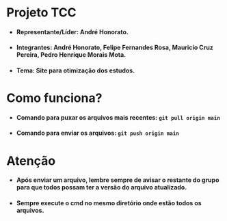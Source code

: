 # **Projeto TCC**



- #### Representante/Líder: André Honorato.




- #### **Integrantes: André Honorato, Felipe Fernandes Rosa, Mauricio Cruz Pereira, Pedro Henrique Morais Mota.**




- #### Tema: Site para otimização dos estudos.



# Como funciona?

- #### Comando para puxar os arquivos mais recentes: `git pull origin main`





- #### Comando para enviar os arquivos: `git push origin main`







# Atenção


- #### Após enviar um arquivo, lembre sempre de avisar o restante do grupo para que todos possam ter a versão do arquivo atualizado.




- #### Sempre execute o cmd no mesmo diretório onde estão todos os arquivos.



